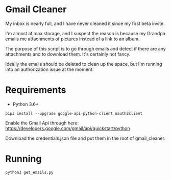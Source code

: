 # Gmail Cleaner

My inbox is nearly full, and I have never cleaned it since my first beta invite.

I'm almost at max storage, and I suspect the reason is because my Grandpa emails me attachments of pictures instead of a link to an album.

The purpose of this script is to go through emails and detect if there are any attachments and to download them. It's certainly not fancy.

Ideally the emails should be deleted to clean up the space, but I'm running into an authorization issue at the moment.

# Requirements

* Python 3.6+

`pip3 install --upgrade google-api-python-client oauth2client`

Enable the Gmail Api through here: https://developers.google.com/gmail/api/quickstart/python

Download the credentials.json file and put them in the root of gmail_cleaner.

# Running

`python3 get_emails.py`